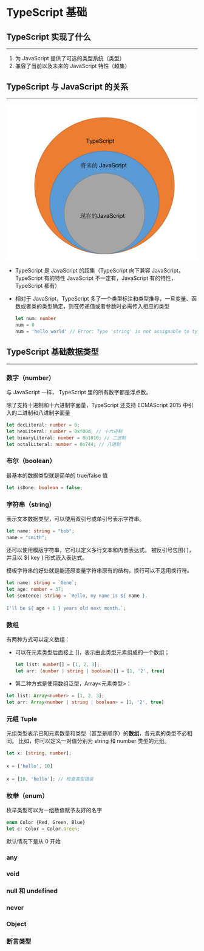 # TypeScript 基础

## TypeScript 实现了什么

---

1. 为 JavaScript 提供了可选的类型系统（类型）
2. 兼容了当前以及未来的 JavaScript 特性（超集）

## TypeScript 与 JavaScript 的关系

---

![relationship](relationship.jpg)

* TypeScript 是 JavaScript 的超集（TypeScript 向下兼容 JavaScript，TypeScript 有的特性 JavaScript 不一定有，JavaScript 有的特性，TypeScript 都有）
* 相对于 JavaSript，TypeScript 多了一个类型标注和类型推导，一旦变量、函数或者类的类型确定，则在传递值或者参数时必需传入相应的类型

  ```ts
  let num: number
  num = 0
  num = 'hello world' // Error: Type 'string' is not assignable to type 'number'.
  ```

## TypeScript 基础数据类型

---

### 数字（number）

  与 JavaScript 一样， TypeScript 里的所有数字都是浮点数。

  除了支持十进制和十六进制字面量，TypeScript 还支持 ECMAScript 2015 中引入的二进制和八进制字面量

  ```ts
  let decLiteral: number = 6;
  let hexLiteral: number = 0xf00d; // 十六进制
  let binaryLiteral: number = 0b1010; // 二进制
  let octalLiteral: number = 0o744; // 八进制
  ```

### 布尔（boolean）

  最基本的数据类型就是简单的 true/false 值
  
  ```ts
  let isDone: boolean = false;
  ```

### 字符串（string）

  表示文本数据类型，可以使用双引号或单引号表示字符串。

  ```ts
  let name: string = "bob";
  name = "smith";
  ```

  还可以使用模版字符串，它可以定义多行文本和内嵌表达式。 被反引号包围(`)，并且以 ${ key } 形式嵌入表达式。

  模板字符串的好处就是能还原变量字符串原有的结构，换行可以不适用换行符。

  ```ts
  let name: string = `Gene`;
  let age: number = 37;
  let sentence: string = `Hello, my name is ${ name }.

  I'll be ${ age + 1 } years old next month.`;
  ```

### 数组

  有两种方式可以定义数组：

* 可以在元素类型后面接上 []，表示由此类型元素组成的一个数组；

  ```ts
  let list: number[] = [1, 2, 3];
  let arr: (number | string | boolean)[] = [1, '2', true]
  ```

* 第二种方式是使用数组泛型，Array<元素类型>：

```ts
let list: Array<number> = [1, 2, 3];
let arr: Array<number | string | boolean> = [1, '2', true]
```

### 元组 Tuple

元组类型表示已知元素数量和类型（甚至是顺序）的**数组**，各元素的类型不必相同。 比如，你可以定义一对值分别为 string 和 number 类型的元组。

```ts
let x: [string, number];

x = ['hello', 10]

x = [10, 'hello']; // 检查类型错误
```

### 枚举（enum）

枚举类型可以为一组数值赋予友好的名字

```ts
enum Color {Red, Green, Blue}
let c: Color = Color.Green;
```

默认情况下是从 0 开始

### any

### void

### null 和 undefined

### never

### Object

### 断言类型